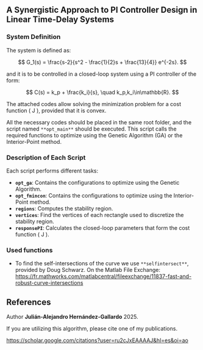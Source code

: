 ## A Synergistic Approach to PI Controller Design in Linear Time-Delay Systems


### System Definition

The system is defined as:

$$
G_1(s) = \frac{s-2}{s^2 - \frac{1}{2}s + \frac{13}{4}} e^{-2s}.
$$

and it is to be controlled in a closed-loop system using a PI controller of the form:

$$
C(s) = k_p + \frac{k_i}{s}, \quad k_p,k_i\in\mathbb{R}.
$$

The attached codes allow solving the minimization problem for a cost function \( J \), provided that it is convex.

All the necessary codes should be placed in the same root folder, and the script named `**opt_main**` should be executed. This script calls the required functions to optimize using the Genetic Algorithm (GA) or the Interior-Point method.

### Description of Each Script

Each script performs different tasks:

- **`opt_ga`**: Contains the configurations to optimize using the Genetic Algorithm.
- **`opt_fmincon`**: Contains the configurations to optimize using the Interior-Point method.
- **`regions`**: Computes the stability region.
- **`vertices`**: Find the vertices of each rectangle used to discretize the stability region.
- **`responsePI`**: Calculates the closed-loop parameters that form the cost function \( J \).

### Used functions
- To find the self-intersections of the curve we use `**selfintersect**`, provided by Doug Schwarz. On the Matlab File Exchange: https://fr.mathworks.com/matlabcentral/fileexchange/11837-fast-and-robust-curve-intersections 

## References
Author **Julián-Alejandro Hernández-Gallardo** 2025. 

If you are utilizing this algorithm, please cite one of my publications.

<https://scholar.google.com/citations?user=ru2cJxEAAAAJ&hl=es&oi=ao>
